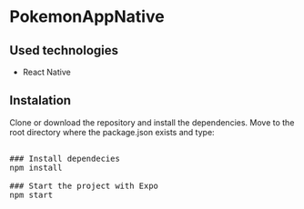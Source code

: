 # PokemonAppNative
 
 ## Used technologies

- React Native

## Instalation
Clone or download the repository and install the dependencies.
Move to the root directory where the package.json exists and type:

<pre> 
### Install dependecies
npm install

### Start the project with Expo
npm start
</pre>
